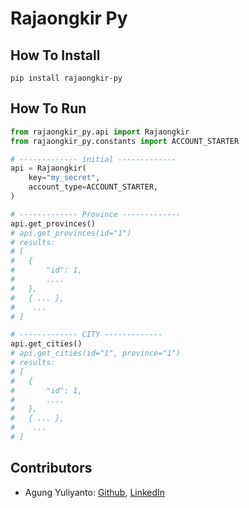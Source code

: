 Rajaongkir Py
=============================================


## How To Install
```commandline
pip install rajaongkir-py
```

## How To Run
```python
from rajaongkir_py.api import Rajaongkir
from rajaongkir_py.constants import ACCOUNT_STARTER

# ------------- initial -------------
api = Rajaongkir(
    key="my_secret",
    account_type=ACCOUNT_STARTER,
)

# ------------- Province -------------
api.get_provinces()
# api.get_provinces(id="1")
# results:
# [
#   {
#       "id": 1,
#       ....
#   },
#   { ... },
#    ...
# ]

# ------------- CITY -------------
api.get_cities()
# api.get_cities(id="1", province="1")
# results:
# [
#   {
#       "id": 1,
#       ....
#   },
#   { ... },
#    ...
# ]
```

## Contributors
* Agung Yuliyanto: [Github](https://github.com/agung96tm), [LinkedIn](https://www.linkedin.com/in/agung96tm/)
